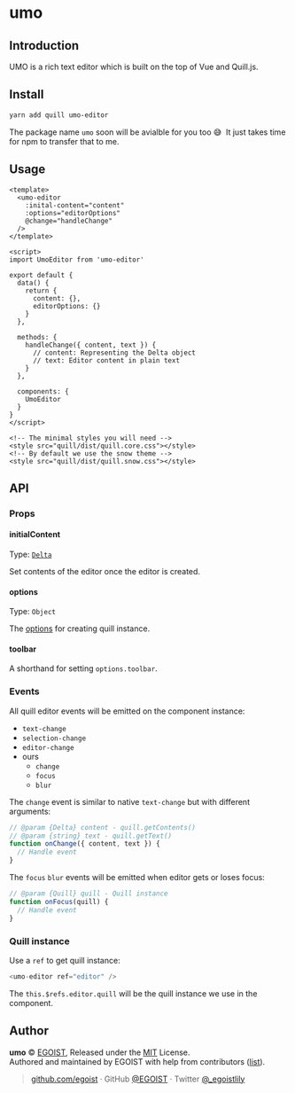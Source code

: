 
# umo

## Introduction

UMO is a rich text editor which is built on the top of Vue and Quill.js.

## Install

```bash
yarn add quill umo-editor
```

The package name `umo` soon will be avialble for you too 😅&nbsp; It just takes time for npm to transfer that to me.

## Usage

```vue
<template>
  <umo-editor 
    :inital-content="content" 
    :options="editorOptions" 
    @change="handleChange"
  />
</template>

<script>
import UmoEditor from 'umo-editor'

export default {
  data() {
    return {
      content: {},
      editorOptions: {}
    }
  },

  methods: {
    handleChange({ content, text }) {
      // content: Representing the Delta object
      // text: Editor content in plain text
    }
  },

  components: {
    UmoEditor
  }
}
</script>

<!-- The minimal styles you will need -->
<style src="quill/dist/quill.core.css"></style>
<!-- By default we use the snow theme -->
<style src="quill/dist/quill.snow.css"></style>
```

## API

### Props

#### initialContent

Type: [`Delta`](https://quilljs.com/docs/delta/)

Set contents of the editor once the editor is created.

#### options

Type: `Object`

The [options](https://quilljs.com/docs/configuration/#options) for creating quill instance.

#### toolbar

A shorthand for setting `options.toolbar`.

### Events

All quill editor events will be emitted on the component instance:

- `text-change`
- `selection-change`
- `editor-change`
- ours
  - `change`
  - `focus`
  - `blur`

The `change` event is similar to native `text-change` but with different arguments:

```js
// @param {Delta} content - quill.getContents()
// @param {string} text - quill.getText()
function onChange({ content, text }) {
  // Handle event
}
```

The `focus` `blur` events will be emitted when editor gets or loses focus:

```js
// @param {Quill} quill - Quill instance
function onFocus(quill) {
  // Handle event
}
```

### Quill instance

Use a `ref` to get quill instance:

```js
<umo-editor ref="editor" />
```

The `this.$refs.editor.quill` will be the quill instance we use in the component.


## Author

**umo** © [EGOIST](https://github.com/egoist), Released under the [MIT](https://github.com/egoist/umo/blob/master/LICENSE) License.<br>
Authored and maintained by EGOIST with help from contributors ([list](https://github.com/egoist/umo/contributors)).

> [github.com/egoist](https://github.com/egoist) · GitHub [@EGOIST](https://github.com/egoist) · Twitter [@_egoistlily](https://twitter.com/_egoistlily)
